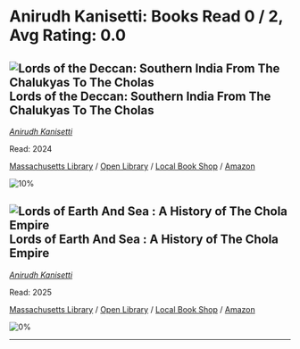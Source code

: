# Anirudh Kanisetti:  Books Read 0 / 2, Avg Rating: 0.0 

## ![Lords of the Deccan: Southern India From The Chalukyas To The Cholas](https://pictures.abebooks.com/isbn/9789353451608-us-300.jpg) Lords of the Deccan: Southern India From The Chalukyas To The Cholas
*[Anirudh Kanisetti](../authors/AnirudhKanisetti)*

Read: 2024

[Massachusetts Library](https://library.minlib.net/search/i=9789353451608) / [Open Library](https://openlibrary.org/isbn/9789353451608) / [Local Book Shop](https://bookshop.org/book/9789353451608) / [Amazon](https://amazon.com/dp/9353451604)

![10%](https://geps.dev/progress/10) 



## ![Lords of Earth And Sea : A History of The Chola Empire](https://images-us.bookshop.org/ingram/9789353455606.jpg?height=300&v=v2) Lords of Earth And Sea : A History of The Chola Empire
*[Anirudh Kanisetti](../authors/AnirudhKanisetti)*

Read: 2025

[Massachusetts Library](https://library.minlib.net/search/i=9789353455606) / [Open Library](https://openlibrary.org/isbn/9789353455606) / [Local Book Shop](https://bookshop.org/book/9789353455606) / [Amazon](https://amazon.com/dp/935345560X)

![0%](https://geps.dev/progress/0) 



---
